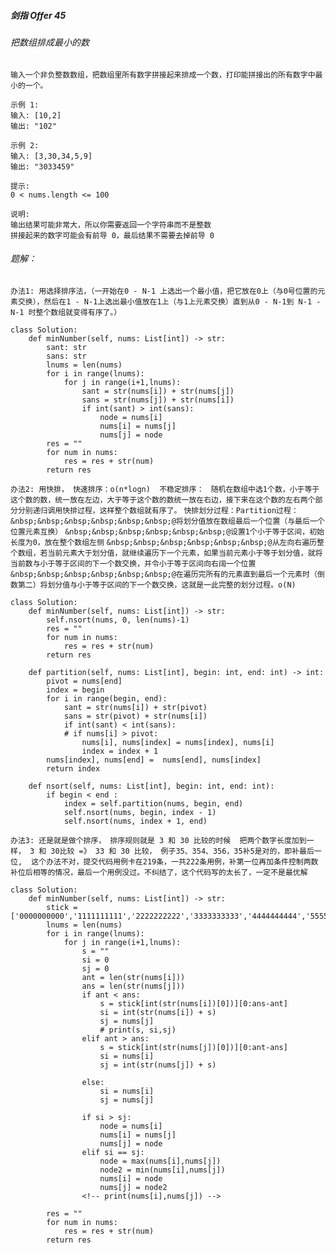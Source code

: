 ##### 剑指 Offer 45 
###### 把数组排成最小的数

`输入一个非负整数数组，把数组里所有数字拼接起来排成一个数，打印能拼接出的所有数字中最小的一个。`

```
示例 1:
输入: [10,2]
输出: "102"

示例 2:
输入: [3,30,34,5,9]
输出: "3033459"

提示:
0 < nums.length <= 100

说明:
输出结果可能非常大，所以你需要返回一个字符串而不是整数
拼接起来的数字可能会有前导 0，最后结果不需要去掉前导 0
```

###### 题解：
`办法1: 用选择排序法，（一开始在0 - N-1 上选出一个最小值，把它放在0上（与0号位置的元素交换），然后在1 - N-1上选出最小值放在1上（与1上元素交换）直到从0 - N-1到 N-1 - N-1 时整个数组就变得有序了。）`
```python3
class Solution:
    def minNumber(self, nums: List[int]) -> str:
        sant: str
        sans: str
        lnums = len(nums)
        for i in range(lnums):
            for j in range(i+1,lnums):
                sant = str(nums[i]) + str(nums[j])
                sans = str(nums[j]) + str(nums[i])
                if int(sant) > int(sans):
                    node = nums[i]
                    nums[i] = nums[j]
                    nums[j] = node
        res = ""
        for num in nums:
            res = res + str(num)
        return res
```

`办法2: 用快排， 快速排序：o(n*logn)  不稳定排序： `
`随机在数组中选1个数，小于等于这个数的数，统一放在左边，大于等于这个数的数统一放在右边，接下来在这个数的左右两个部分分别递归调用快排过程，这样整个数组就有序了。`
`快排划分过程：Partition过程：`
`&nbsp;&nbsp;&nbsp;&nbsp;&nbsp;&nbsp;@将划分值放在数组最后一个位置（与最后一个位置元素互换）`
`&nbsp;&nbsp;&nbsp;&nbsp;&nbsp;&nbsp;@设置1个小于等于区间，初始长度为0，放在整个数组左侧`
`&nbsp;&nbsp;&nbsp;&nbsp;&nbsp;&nbsp;@从左向右遍历整个数组，若当前元素大于划分值，就继续遍历下一个元素，如果当前元素小于等于划分值，就将当前数与小于等于区间的下一个数交换，并令小于等于区间向右阔一个位置`
`&nbsp;&nbsp;&nbsp;&nbsp;&nbsp;&nbsp;@在遍历完所有的元素直到最后一个元素时（倒数第二）将划分值与小于等于区间的下一个数交换，这就是一此完整的划分过程。o(N)`
```python3
class Solution:
    def minNumber(self, nums: List[int]) -> str:
        self.nsort(nums, 0, len(nums)-1)
        res = ""
        for num in nums:
            res = res + str(num)
        return res

    def partition(self, nums: List[int], begin: int, end: int) -> int:
        pivot = nums[end]
        index = begin
        for i in range(begin, end):
            sant = str(nums[i]) + str(pivot)
            sans = str(pivot) + str(nums[i])
            if int(sant) < int(sans):
            # if nums[i] > pivot:
                nums[i], nums[index] = nums[index], nums[i]
                index = index + 1
        nums[index], nums[end] =  nums[end], nums[index]
        return index

    def nsort(self, nums: List[int], begin: int, end: int):
        if begin < end :
            index = self.partition(nums, begin, end)
            self.nsort(nums, begin, index - 1)
            self.nsort(nums, index + 1, end)

```



`办法3: 还是就是做个排序， 排序规则就是 3 和 30 比较的时候  把两个数字长度加到一样， 3 和 30比较 =》 33 和 30 比较， 例子35、354、356，35补5是对的，即补最后一位,  这个办法不对，提交代码用例卡在219条，一共222条用例，补第一位再加条件控制两数补位后相等的情况，最后一个用例没过。不纠结了，这个代码写的太长了，一定不是最优解`
```python3
class Solution:
    def minNumber(self, nums: List[int]) -> str:
        stick = ['0000000000','1111111111','2222222222','3333333333','4444444444','5555555555','6666666666','7777777777','8888888888','9999999999']
        lnums = len(nums)
        for i in range(lnums):
            for j in range(i+1,lnums):
                s = ""
                si = 0
                sj = 0
                ant = len(str(nums[i]))
                ans = len(str(nums[j]))
                if ant < ans:
                    s = stick[int(str(nums[i])[0])][0:ans-ant]
                    si = int(str(nums[i]) + s)
                    sj = nums[j]
                    # print(s, si,sj)
                elif ant > ans:
                    s = stick[int(str(nums[j])[0])][0:ant-ans]
                    si = nums[i]
                    sj = int(str(nums[j]) + s)
                    
                else:
                    si = nums[i]
                    sj = nums[j]
                  
                if si > sj:
                    node = nums[i]
                    nums[i] = nums[j]
                    nums[j] = node
                elif si == sj:
                    node = max(nums[i],nums[j])
                    node2 = min(nums[i],nums[j])
                    nums[i] = node
                    nums[j] = node2
                <!-- print(nums[i],nums[j]) -->
         
        res = ""
        for num in nums:
            res = res + str(num)
        return res
```